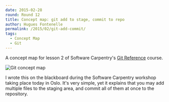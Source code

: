 ```yaml
---
date: 2015-02-28
round: Round 12
title: Concept map: git add to stage, commit to repo
author: Hugues Fontenelle
permalink: /2015/02/git-add-commit/
tags:
  - Concept Map
  - Git
---
```


A concept map for lesson 2 of Software Carpentry's 
[Git Reference](http://software-carpentry.org/v5/novice/ref/02-git.html)
course.

![Git concept map](https://www.dropbox.com/s/sblofycljywxk57/concept_map_git_add_commit.jpg)

I wrote this on the blackboard during the Software Carpentry workshop taking place today in Oslo. It's very simple, yet it explains that you may add multiple files to the staging area, and commit all of them at once to the repository.


